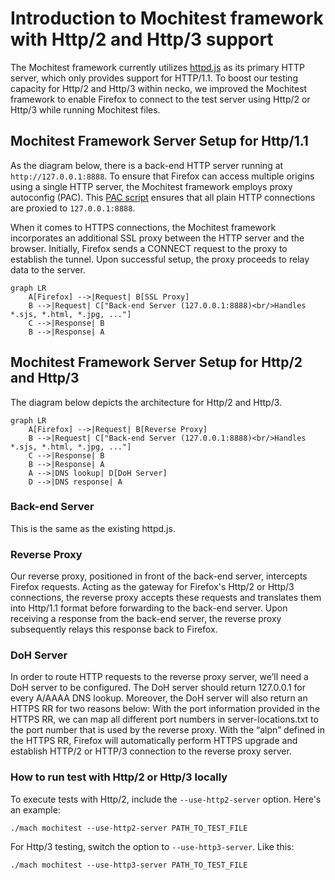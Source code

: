 # Introduction to Mochitest framework with Http/2 and Http/3 support

The Mochitest framework currently utilizes [httpd.js](https://searchfox.org/mozilla-central/source/netwerk/test/httpserver/httpd.js) as its primary HTTP server, which only provides support for HTTP/1.1. To boost our testing capacity for Http/2 and Http/3 within necko, we improved the Mochitest framework to enable Firefox to connect to the test server using Http/2 or Http/3 while running Mochitest files.

## Mochitest Framework Server Setup for Http/1.1
As the diagram below, there is a back-end HTTP server running at `http://127.0.0.1:8888`. To ensure that Firefox can access multiple origins using a single HTTP server, the Mochitest framework employs proxy autoconfig (PAC). This [PAC script](https://searchfox.org/mozilla-central/rev/986024d59bff59819a3ed2f7c1d0f5254cdc3f3d/testing/mozbase/mozprofile/mozprofile/permissions.py#282-326) ensures that all plain HTTP connections are proxied to `127.0.0.1:8888`.

When it comes to HTTPS connections, the Mochitest framework incorporates an additional SSL proxy between the HTTP server and the browser. Initially, Firefox sends a CONNECT request to the proxy to establish the tunnel. Upon successful setup, the proxy proceeds to relay data to the server.

```{mermaid}
graph LR
    A[Firefox] -->|Request| B[SSL Proxy]
    B -->|Request| C["Back-end Server (127.0.0.1:8888)<br/>Handles *.sjs, *.html, *.jpg, ..."]
    C -->|Response| B
    B -->|Response| A
```

## Mochitest Framework Server Setup for Http/2 and Http/3

The diagram below depicts the architecture for Http/2 and Http/3.

```{mermaid}
graph LR
    A[Firefox] -->|Request| B[Reverse Proxy]
    B -->|Request| C["Back-end Server (127.0.0.1:8888)<br/>Handles *.sjs, *.html, *.jpg, ..."]
    C -->|Response| B
    B -->|Response| A
    A -->|DNS lookup| D[DoH Server]
    D -->|DNS response| A
```

### Back-end Server

This is the same as the existing httpd.js.

### Reverse Proxy

Our reverse proxy, positioned in front of the back-end server, intercepts Firefox requests. Acting as the gateway for Firefox's Http/2 or Http/3 connections, the reverse proxy accepts these requests and translates them into Http/1.1 format before forwarding to the back-end server. Upon receiving a response from the back-end server, the reverse proxy subsequently relays this response back to Firefox.

### DoH Server

In order to route HTTP requests to the reverse proxy server, we’ll need a DoH server to be configured. The DoH server should return 127.0.0.1 for every A/AAAA DNS lookup.
Moreover, the DoH server will also return an HTTPS RR for two reasons below:
With the port information provided in the HTTPS RR, we can map all different port numbers in server-locations.txt to the port number that is used by the reverse proxy.
With the “alpn” defined in the HTTPS RR, Firefox will automatically perform HTTPS upgrade and establish HTTP/2 or HTTP/3 connection to the reverse proxy server.

### How to run test with Http/2 or Http/3 locally

To execute tests with Http/2, include the `--use-http2-server` option. Here's an example:

```
./mach mochitest --use-http2-server PATH_TO_TEST_FILE
```

For Http/3 testing, switch the option to `--use-http3-server`. Like this:

```
./mach mochitest --use-http3-server PATH_TO_TEST_FILE
```
